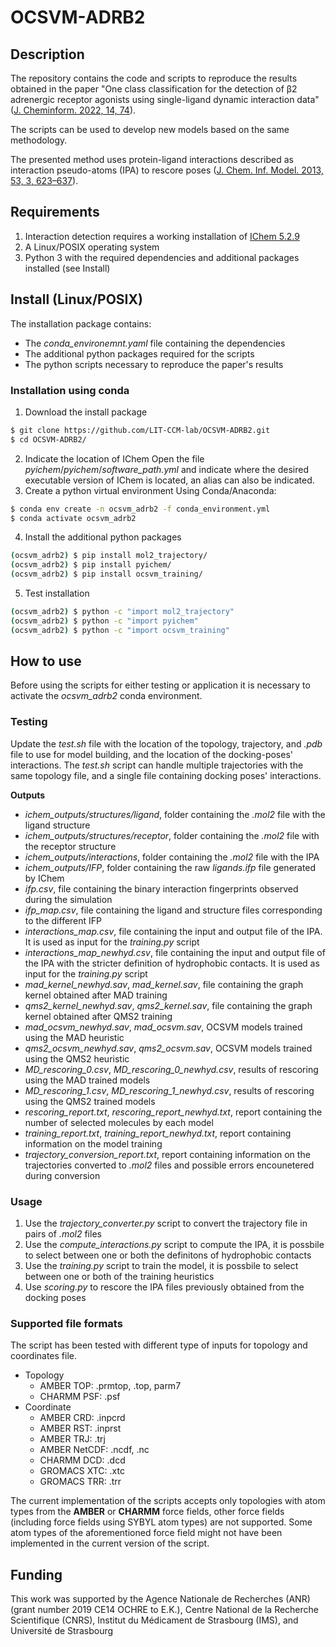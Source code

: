 # OCSVM-ADRB2
## Description
The repository contains the code and scripts to reproduce the results obtained in the paper "One class classification for the detection of β2 adrenergic receptor agonists using single-ligand dynamic interaction data"([J. Cheminform. 2022, 14, 74](https://jcheminf.biomedcentral.com/articles/10.1186/s13321-022-00654-z)).

The scripts can be used to develop new models based on the same methodology.

The presented method uses protein-ligand interactions described as interaction pseudo-atoms (IPA) to rescore poses ([J. Chem. Inf. Model. 2013, 53, 3, 623–637](https://pubs.acs.org/doi/10.1021/ci300566n)).
## Requirements
1. Interaction detection requires a working installation of [IChem 5.2.9](http://bioinfo-pharma.u-strasbg.fr/labwebsite/download.html)
2. A Linux/POSIX operating system
3. Python 3 with the required dependencies and additional packages installed (see Install)

## Install (Linux/POSIX)
The installation package contains:
* The _conda\_environemnt.yaml_ file containing the dependencies
* The additional python packages required for the scripts
* The python scripts necessary to reproduce the paper's results
### Installation using conda
1. Download the install package
``` bash
$ git clone https://github.com/LIT-CCM-lab/OCSVM-ADRB2.git
$ cd OCSVM-ADRB2/
```
2. Indicate the location of IChem
Open the file _pyichem_/_pyichem_/_software\_path.yml_ and indicate where the desired executable version of IChem is located, an alias can also be indicated.
3. Create a python virtual environment
Using Conda/Anaconda:
```bash
$ conda env create -n ocsvm_adrb2 -f conda_environment.yml
$ conda activate ocsvm_adrb2
```
4. Install the additional python packages
```bash
(ocsvm_adrb2) $ pip install mol2_trajectory/
(ocsvm_adrb2) $ pip install pyichem/
(ocsvm_adrb2) $ pip install ocsvm_training/
```
5. Test installation
```bash
(ocsvm_adrb2) $ python -c "import mol2_trajectory"
(ocsvm_adrb2) $ python -c "import pyichem"
(ocsvm_adrb2) $ python -c "import ocsvm_training"
```

## How to use
Before using the scripts for either testing or application it is necessary to activate the _ocsvm\_adrb2_ conda environment.
### Testing
Update the _test.sh_ file with the location of the topology, trajectory, and _.pdb_ file to use for model building, and the location of the docking-poses' interactions.
The _test.sh_ script can handle multiple trajectories with the same topology file, and a single file containing docking poses' interactions.

**Outputs**
* _ichem\_outputs/structures/ligand_, folder containing the _.mol2_ file with the ligand structure
* _ichem\_outputs/structures/receptor_, folder containing the _.mol2_ file with the receptor structure
* _ichem\_outputs/interactions_, folder containing the _.mol2_ file with the IPA
* _ichem\_outputs/IFP_, folder containing the raw _ligands.ifp_ file generated by IChem
* _ifp.csv_, file containing the binary interaction fingerprints observed during the simulation
* _ifp\_map.csv_, file containing the ligand and structure files corresponding to the different IFP
* _interactions\_map.csv_, file containing the input and output file of the IPA. It is used as input for the _training.py_ script
* _interactions\_map\_newhyd.csv_, file containing the input and output file of the IPA with the stricter definition of hydrophobic contacts. It is used as input for the _training.py_ script
* _mad\_kernel\_newhyd.sav_, _mad_kernel.sav_, file containing the graph kernel obtained after MAD training
* _qms2\_kernel\_newhyd.sav_, _qms2_kernel.sav_, file containing the graph kernel obtained after QMS2 training
* _mad\_ocsvm\_newhyd.sav_, _mad_ocsvm.sav_, OCSVM models trained using the MAD heuristic
* _qms2\_ocsvm\_newhyd.sav_, _qms2_ocsvm.sav_, OCSVM models trained using the QMS2 heuristic
* _MD\_rescoring\_0.csv_, _MD_rescoring_0_newhyd.csv_, results of rescoring using the MAD trained models
* _MD\_rescoring\_1.csv_, _MD_rescoring_1_newhyd.csv_, results of rescoring using the QMS2 trained models
* _rescoring\_report.txt_, _rescoring_report_newhyd.txt_, report containing the number of selected molecules by each model
* _training\_report.txt_, _training_report_newhyd.txt_, report containing information on the model training
* _trajectory\_conversion\_report.txt_, report containing information on the trajectories converted to _.mol2_ files and possible errors encounetered during conversion
### Usage
1. Use the _trajectory\_converter.py_ script to convert the trajectory file in pairs of _.mol2_ files
2. Use the _compute\_interactions.py_ script to compute the IPA, it is possbile to select between one or both the definitons of hydrophobic contacts
3. Use the _training.py_ script to train the model, it is possbile to select between one or both of the training heuristics
4. Use _scoring.py_ to rescore the IPA files previously obtained from the docking poses
### Supported file formats
The script has been tested with different type of inputs for topology and coordinates file.
- Topology
	- AMBER TOP: .prmtop, .top, parm7
	- CHARMM PSF: .psf
- Coordinate
	- AMBER CRD: .inpcrd
    - AMBER RST: .inprst
    - AMBER TRJ: .trj
    - AMBER NetCDF: .ncdf, .nc
    - CHARMM DCD: .dcd
    - GROMACS XTC: .xtc
    - GROMACS TRR: .trr

The current implementation of the scripts accepts only topologies with atom types from the **AMBER** or **CHARMM** force fields, other force fields (including force fields using SYBYL atom types) are not supported.
Some atom types of the aforementioned force field might not have been implemented in the current version of the script.

## Funding
This work was supported by the Agence Nationale de Recherches (ANR) (grant number 2019 CE14 OCHRE to E.K.), Centre National de la Recherche Scientifique (CNRS), Institut du Médicament de Strasbourg (IMS), and Université de Strasbourg
